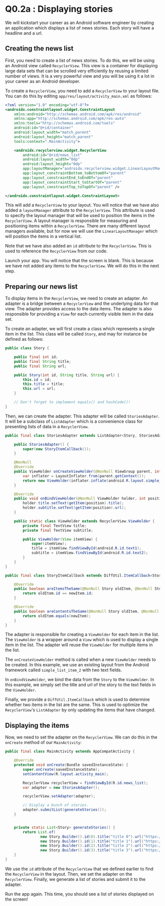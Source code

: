 # Q0.2a : Displaying stories

We will kickstart your career as an Android software engineer by creating an application which
displays a list of news stories. Each story will have a headline and a url.

## Creating the news list

First, you need to create a list of news stories. To do this, we will be using an Android view
called `RecyclerView`. This view is a container for displaying large data sets that can be scrolled
very efficiently by reusing a limited number of views. It is a very powerful view and you will be
using it a lot in your career as an Android developer.

To create a `RecyclerView`, you need to add a `RecyclerView` to your layout file. You can do this by
editing `app/res/layout/activity_main.xml` as follows:

```xml
<?xml version="1.0" encoding="utf-8"?>
<androidx.constraintlayout.widget.ConstraintLayout
    xmlns:android="http://schemas.android.com/apk/res/android"
    xmlns:app="http://schemas.android.com/apk/res-auto"
    xmlns:tools="http://schemas.android.com/tools"
    android:id="@+id/container"
    android:layout_width="match_parent"
    android:layout_height="match_parent"
    tools:context=".MainActivity">

    <androidx.recyclerview.widget.RecyclerView
        android:id="@+id/news_list"
        android:layout_width="0dp"
        android:layout_height="0dp"
        app:layoutManager="androidx.recyclerview.widget.LinearLayoutManager"
        app:layout_constraintBottom_toBottomOf="parent"
        app:layout_constraintEnd_toEndOf="parent"
        app:layout_constraintStart_toStartOf="parent"
        app:layout_constraintTop_toTopOf="parent" />

</androidx.constraintlayout.widget.ConstraintLayout>
```

This will add a `RecyclerView` to your layout. You will notice that we have also added
a `layoutManager`
attribute to the `RecyclerView`. This attribute is used to specify the layout manager that will be
used to position the items in the `RecyclerView`. A layout manager is responsible for measuring and
positioning items within a `RecyclerView`. There are many different layout managers available, but
for now we will use the `LinearLayoutManager` which will position the items in a vertical list.

Note that we have also added an `id` attribute to the `RecyclerView`. This is used to reference the
`RecyclerView` from our code.

Launch your app. You will notice that the screen is blank. This is because we have not added any
items to the `RecyclerView`. We will do this in the next step.

## Preparing our news list

To display items in the `RecyclerView`, we need to create an adapter. An adapter is a bridge between
a `RecyclerView` and the underlying data for that view. The adapter provides access to the data
items. The adapter is also responsible for providing a `View` for each currently visible item in the data set.

To create an adapter, we will first create a class which represents a single item in the list. This
class will be called `Story`, and may for instance be defined as follows:

```java
public class Story {

    public final int id;
    public final String title;
    public final String url;

    public Story(int id, String title, String url) {
        this.id = id;
        this.title = title;
        this.url = url;
    }

    // Don't forget to implement equals() and hashCode()!
}
```

Then, we can create the adapter. This adapter will be called `StoriesAdapter`. It will be a subclass
of `ListAdapter` which is a convenience class for presenting lists of data in a `RecyclerView`.

```java
public final class StoriesAdapter extends ListAdapter<Story, StoriesAdapter.ViewHolder> {

    public StoriesAdapter() {
        super(new StoryItemCallback());
    }

    @NonNull
    @Override
    public ViewHolder onCreateViewHolder(@NonNull ViewGroup parent, int viewType) {
        var inflater = LayoutInflater.from(parent.getContext());
        return new ViewHolder(inflater.inflate(android.R.layout.simple_list_item_2, parent, false));
    }

    @Override
    public void onBindViewHolder(@NonNull ViewHolder holder, int position) {
        holder.title.setText(getItem(position).title);
        holder.subtitle.setText(getItem(position).url);
    }

    public static class ViewHolder extends RecyclerView.ViewHolder {
        private final TextView title;
        private final TextView subtitle;

        public ViewHolder(View itemView) {
            super(itemView);
            title = itemView.findViewById(android.R.id.text1);
            subtitle = itemView.findViewById(android.R.id.text2);
        }
    }
}

public final class StoryItemCallback extends DiffUtil.ItemCallback<Story> {

    @Override
    public boolean areItemsTheSame(@NonNull Story oldItem, @NonNull Story newItem) {
        return oldItem.id == newItem.id;
    }

    @Override
    public boolean areContentsTheSame(@NonNull Story oldItem, @NonNull Story newItem) {
        return oldItem.equals(newItem);
    }
}

```

The adapter is responsible for creating a `ViewHolder` for each item in the list. The `ViewHolder`
is a wrapper around a `View` which is used to display a single item in the list. The adapter will
reuse the `ViewHolder` for multiple items in the list.

The `onCreateViewHolder` method is called when a new `ViewHolder` needs to be created. In this
example, we use an existing layout from the Android framework called `simple_list_item_2` with two
text fields.

In `onBindViewHolder`, we bind the data from the `Story` to the `ViewHolder`. In this example, we
simply set the title and url of the story to the text fields in the `ViewHolder`.

Finally, we provide a `DiffUtil.ItemCallback` which is used to determine whether two items in the
list are the same. This is used to optimize the `RecyclerView`'s `ListAdapter` by only updating the
items that have changed.

## Displaying the items

Now, we need to set the adapter on the `RecyclerView`. We can do this in the `onCreate` method of
our `MainActivity`:

```java
public final class MainActivity extends AppCompatActivity {

    @Override
    protected void onCreate(Bundle savedInstanceState) {
        super.onCreate(savedInstanceState);
        setContentView(R.layout.activity_main);

        RecyclerView recyclerView = findViewById(R.id.news_list);
        var adapter = new StoriesAdapter();

        recyclerView.setAdapter(adapter);

        // Display a bunch of stories.
        adapter.submitList(generateStories());
    }


    private static List<Story> generateStories() {
        return List.of(
                new Story.Builder().id(0).title("title 0").url("https://epfl.ch").build(),
                new Story.Builder().id(1).title("title 1").url("https://epfl.ch").build(),
                new Story.Builder().id(2).title("title 2").url("https://epfl.ch").build(),
                new Story.Builder().id(3).title("title 3").url("https://epfl.ch").build());
    }
}
```

We use the `id` attribute of the `RecyclerView` that we defined earlier to find the `RecyclerView`
in the layout. Then, we set the adapter on the `RecyclerView`. Finally, we generate a list of
stories and submit it to the adapter.

Run the app again. This time, you should see a list of stories displayed on the screen!